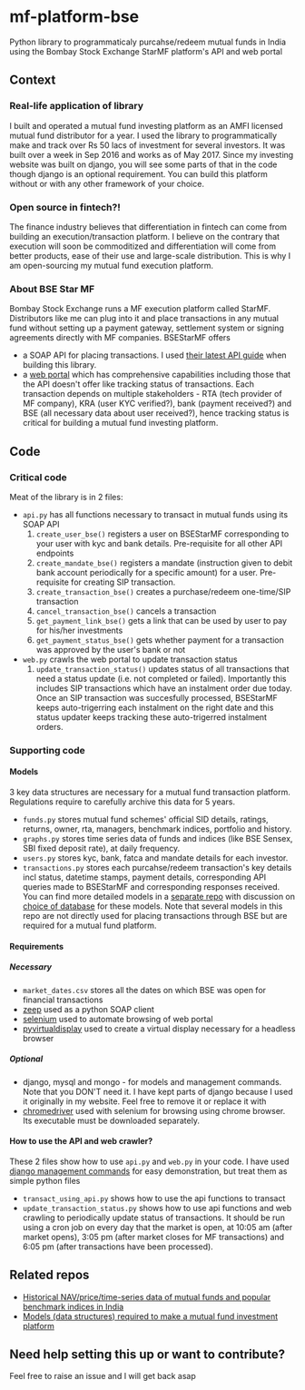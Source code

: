 # mf-platform-bse
Python library to programmaticaly purcahse/redeem mutual funds in India using the Bombay Stock Exchange StarMF platform's API and web portal

## Context
### Real-life application of library
I built and operated a mutual fund investing platform as an AMFI licensed mutual fund distributor for a year. I used the library to programmatically make and track over Rs 50 lacs of investment for several investors. It was built over a week in Sep 2016 and works as of May 2017. Since my investing website was built on django, you will see some parts of that in the code though django is an optional requirement. You can build this platform without or with any other framework of your choice.

### Open source in fintech?!
The finance industry believes that differentiation in fintech can come from building an execution/transaction platform. I believe on the contrary that execution will soon be commoditized and differentiation will come from better products, ease of their use and large-scale distribution. This is why I am open-sourcing my mutual fund execution platform.

### About BSE Star MF
Bombay Stock Exchange runs a MF execution platform called StarMF. Distributors like me can plug into it and place transactions in any mutual fund without setting up a payment gateway, settlement system or signing agreements directly with MF companies. BSEStarMF offers
* a SOAP API for placing transactions. I used [their latest API guide](https://drive.google.com/open?id=0B14TggftWFLzZE9SUUdXa1VaUDA) when building this library.
* a [web portal](https://bsestarmf.in) which has comprehensive capabilities including those that the API doesn't offer like tracking status of transactions. Each transaction depends on multiple stakeholders - RTA (tech provider of MF company), KRA (user KYC verified?), bank (payment received?) and BSE (all necessary data about user received?), hence tracking status is critical for building a mutual fund investing platform.

## Code
### Critical code
Meat of the library is in 2 files:
* `api.py` has all functions necessary to transact in mutual funds using its SOAP API
  1. `create_user_bse()` registers a user on BSEStarMF corresponding to your user with kyc and bank details. Pre-requisite for all other API endpoints
  2. `create_mandate_bse()` registers a mandate (instruction given to debit bank account periodically for a specific amount) for a user. Pre-requisite for creating SIP transaction. 
  3. `create_transaction_bse()` creates a purchase/redeem one-time/SIP transaction
  4. `cancel_transaction_bse()` cancels a transaction
  5. `get_payment_link_bse()` gets a link that can be used by user to pay for his/her investments
  6. `get_payment_status_bse()` gets whether payment for a transaction was approved by the user's bank or not
* `web.py` crawls the web portal to update transaction status
  1. `update_transaction_status()` updates status of all transactions that need a status update (i.e. not completed or failed). Importantly this includes SIP transactions which have an instalment order due today. Once an SIP transaction was succesfully processed, BSEStarMF keeps auto-trigerring each instalment on the right date and this status updater keeps tracking these auto-trigerred instalment orders. 

### Supporting code
#### Models
3 key data structures are necessary for a mutual fund transaction platform. Regulations require to carefully archive this data for 5 years. 
* `funds.py` stores mutual fund schemes' official SID details, ratings, returns, owner, rta, managers, benchmark indices, portfolio and history.
* `graphs.py` stores time series data of funds and indices (like BSE Sensex, SBI fixed deposit rate), at daily frequency. 
* `users.py` stores kyc, bank, fatca and mandate details for each investor.
* `transactions.py` stores each purcahse/redeem transaction's key details incl status, datetime stamps, payment details,  corresponding API queries made to BSEStarMF and corresponding responses received.
You can find more detailed models in a [separate repo](https://github.com/utkarshohm/mutual-fund-models) with discussion on [choice of database](https://github.com/utkarshohm/mutual-fund-models#models) for these models. Note that several models in this repo are not directly used for placing transactions through BSE but are required for a mutual fund platform.

#### Requirements
##### Necessary
* `market_dates.csv` stores all the dates on which BSE was open for financial transactions
* [zeep](https://github.com/mvantellingen/python-zeep) used as a python SOAP client
* [selenium](https://github.com/SeleniumHQ/selenium) used to automate browsing of web portal
* [pyvirtualdisplay](https://github.com/ponty/PyVirtualDisplay) used to create a virtual display necessary for a headless browser
##### Optional
* django, mysql and mongo - for models and management commands. Note that you DON'T need it. I have kept parts of django because I used it originally in my website. Feel free to remove it or replace it with 
* [chromedriver](https://sites.google.com/a/chromium.org/chromedriver/downloads) used with selenium for browsing using chrome browser. Its executable must be downloaded separately.

#### How to use the API and web crawler?
These 2 files show how to use `api.py` and `web.py` in your code. I have used [django management commands](http://janetriley.net/2014/11/quick-how-to-custom-django-management-commands.html) for easy demonstration, but treat them as simple python files  
* `transact_using_api.py` shows how to use the api functions to transact
* `update_transaction_status.py` shows how to use api functions and web crawling to periodically update status of transactions. It should be run using a cron job on every day that the market is open, at 10:05 am (after market opens), 3:05 pm (after market closes for MF transactions) and 6:05 pm (after transactions have been processed).

## Related repos
* [Historical NAV/price/time-series data of mutual funds and popular benchmark indices in India](https://github.com/utkarshohm/mf-nav-data)
* [Models (data structures) required to make a mutual fund investment platform](https://github.com/utkarshohm/mf-models)

## Need help setting this up or want to contribute?
Feel free to raise an issue and I will get back asap
